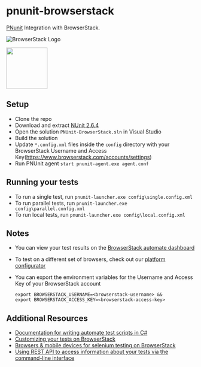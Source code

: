 # pnunit-browserstack
[PNunit](http://www.nunit.org/index.php?p=pnunit&r=2.5) Integration with BrowserStack.

![BrowserStack Logo](https://d98b8t1nnulk5.cloudfront.net/production/images/layout/logo-header.png?1469004780)

<img src ="http://www.nunit.org/img/logo.gif" height = "110">

## Setup
* Clone the repo
* Download and extract [NUnit 2.6.4](https://github.com/nunit/nunitv2/releases/2.6.4)
* Open the solution `PNUnit-BrowserStack.sln` in Visual Studio
* Build the solution
* Update `*.config.xml` files inside the `config` directory with your BrowserStack Username and Access Key(https://www.browserstack.com/accounts/settings)
* Run PNUnit agent `start pnunit-agent.exe agent.conf`

## Running your tests
- To run a single test, run `pnunit-launcher.exe config\single.config.xml`
- To run parallel tests, run `pnunit-launcher.exe config\parallel.config.xml`
- To run local tests, run `pnunit-launcher.exe config\local.config.xml`

## Notes
* You can view your test results on the [BrowserStack automate dashboard](https://www.browserstack.com/automate)
* To test on a different set of browsers, check out our [platform configurator](https://www.browserstack.com/automate/csharp#setting-os-and-browser)
* You can export the environment variables for the Username and Access Key of your BrowserStack account

  ```
  export BROWSERSTACK_USERNAME=<browserstack-username> &&
  export BROWSERSTACK_ACCESS_KEY=<browserstack-access-key>
  ```

## Additional Resources
* [Documentation for writing automate test scripts in C#](https://www.browserstack.com/automate/csharp)
* [Customizing your tests on BrowserStack](https://www.browserstack.com/automate/capabilities)
* [Browsers & mobile devices for selenium testing on BrowserStack](https://www.browserstack.com/list-of-browsers-and-platforms?product=automate)
* [Using REST API to access information about your tests via the command-line interface](https://www.browserstack.com/automate/rest-api)
